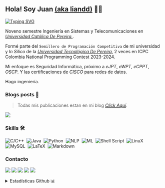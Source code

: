 ## Hola! Soy Juan [(aka liandd)](https://liandd.github.io) 👋🏻 

[![Typing SVG](https://readme-typing-svg.demolab.com?font=Fira+Code&pause=1000&color=a8326b&width=435&lines=i+do+linux/+i686/+NLP/+ML/+SQL/+CTF/)](https://git.io/typing-svg)

Noveno semestre Ingeniería en Sistemas y Telecomunicaciones en *[Universidad Católica De Pereira.](https://ucp.edu.co)*.

Formé parte del `Semillero de Programación Competitiva` de mi universidad y *In Silico* de la *[Universidad Tecnológica De Pereira](https://utp.edu.co/)*, 2 veces en ICPC Colombia National Programming Contest 2023-2024.

Mi enfoque es Seguridad Informática, próximo a *eJPT*, *eWPT*, *eCPPT*, *OSCP*. Y las certificaciones de *CISCO* para redes de datos.

Hago ingeniería.

### Blogs posts 💾
> Todas mis publicaciones estan en mi blog *[Click Aquí](https://liandd.github.io)*. 

![](https://komarev.com/ghpvc/?username=liandd&color=f54278)

### Skills 🛠
![C/C++](https://img.shields.io/badge/-c++-f54278?logo=cplusplus&logoColor=black&style=for-the-badge)&nbsp;
![Java](https://img.shields.io/badge/Java-f22462?logo=java&logoColor=black&style=for-the-badge)&nbsp;
![Python](https://img.shields.io/badge/Python-cc2d5d?style=for-the-badge&logo=python&logoColor=black)&nbsp;
![NLP](https://img.shields.io/badge/NLP-eb1556?style=for-the-badge&logo=python&logoColor=black)&nbsp;
![ML](https://img.shields.io/badge/ML-121011?style=for-the-badge&logo=python&logoColor=white)&nbsp;
![Shell Script](https://img.shields.io/badge/Shell_Script-121011?style=for-the-badge&logo=gnu-bash&logoColor=white)&nbsp;
![LinuX](https://img.shields.io/badge/LINUX-00000F?style=for-the-badge&logo=linux&logoColor=white)&nbsp;
![MySQL](https://img.shields.io/badge/MySQL-00000F?style=for-the-badge&logo=mysql&logoColor=white)&nbsp;
![LaTeX](https://img.shields.io/badge/latex-ab264e.svg?style=for-the-badge&logo=latex&logoColor=black)&nbsp;
![Markdown](https://img.shields.io/badge/markdown-%23000000.svg?style=for-the-badge&logo=markdown&logoColor=white)



### Contacto

<p align = "center">
  
[<img src = "https://img.shields.io/badge/website-%23.svg?&style=for-the-badge&logo=www&logoColor=white%22&color=black" />](https://liandd.github.io)
[<img src = "https://img.shields.io/badge/twitter-%231DA1F2.svg?&style=for-the-badge&logo=twitter&logoColor=white&color=black">](https://x.com/lianndd_) 
[<img src = "https://img.shields.io/badge/linkedin-%2312100E.svg?&style=for-the-badge&logo=linkedin&logoColor=white&color=black" />](https://www.linkedin.com/in/juan-garciaa2/)
[<img src = "https://img.shields.io/badge/youtube-%231DA1F2.svg?&style=for-the-badge&logo=youtube&logoColor=white&color=black">](https://www.youtube.com/@liandd) 
[<img src = "https://img.shields.io/badge/Hack The Box-%23.svg?&style=for-the-badge&logo=www&logoColor=white%22&color=black" />](https://app.hackthebox.com/profile/1098514)
</p>

<details>

  <summary>Estadísticas Github 📊</summary>
  
  | <img src="https://github-readme-stats.vercel.app/api/top-langs/?username=liandd&layout=compact&hide=TSQL&theme=chartreuse-dark"> |
| ------------- |
  
  
</details>

<!--**liandd/liandd** is a ✨ _special_ ✨ repository because its `README.md` (this file) appears on your GitHub profile.
